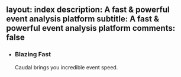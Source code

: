 layout: index
description: A fast & powerful event analysis platform
subtitle: A fast & powerful event analysis platform
comments: false
---
<ul id="intro-feature-list">
    <li class="intro-feature-wrap">
        <div class="intro-feature">
             <div class="intro-feature-icon">
                  <i class="fa fa-bolt"></i>
             </div>
             <h3 class="intro-feature-title">Blazing Fast</h3>
             <p class="intro-feature-desc">Caudal brings you incredible event speed.</p>
         </div>
    </li>
</ul>
